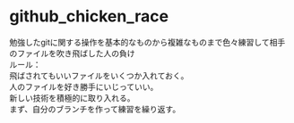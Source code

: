 # github_chicken_race
勉強したgitに関する操作を基本的なものから複雑なものまで色々練習して相手のファイルを吹き飛ばした人の負け  
ルール：  
飛ばされてもいいファイルをいくつか入れておく。  
人のファイルを好き勝手にいじっていい。  
新しい技術を積極的に取り入れる。  
まず、自分のブランチを作って練習を繰り返す。  
